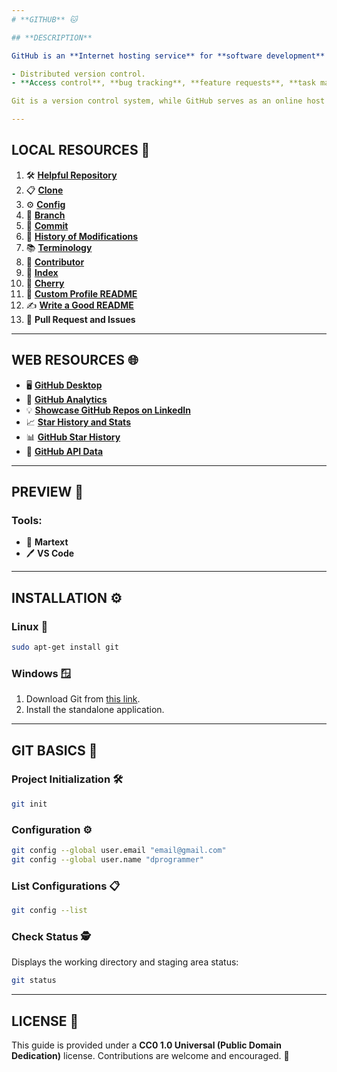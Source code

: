 ```yaml
---
# **GITHUB** 🐱

## **DESCRIPTION**

GitHub is an **Internet hosting service** for **software development** and **version control** using **Git**. It offers:

- Distributed version control.
- **Access control**, **bug tracking**, **feature requests**, **task management**, and **continuous integration** tools.

Git is a version control system, while GitHub serves as an online host for Git repositories, making collaboration and code sharing seamless.

---
```


## **LOCAL RESOURCES** 📂

1. 🛠️ [**Helpful Repository**](./repos/readme.md)
2. 📋 [**Clone**](./readme.md)
3. ⚙️ [**Config**](./config/readme.md)
4. 🌱 [**Branch**](./branch/readme.md)
5. 💾 [**Commit**](./commit/readme.md)
6. 📜 [**History of Modifications**](./History_Modify/readme.md)
7. 📚 [**Terminology**](./terminology/readme.md)
8. 👥 [**Contributor**](./contributor/readme.md)
9. 🔗 [**Index**](./index/readme.md)
10. 🍒 [**Cherry**](./cherry/readme.md)
11. 🎨 [**Custom Profile README**](./custom_profile_readme/readme.md)
12. ✍️ [**Write a Good README**](./project_readme/readme.md)
13. 🔀 **Pull Request and Issues**

---

## **WEB RESOURCES** 🌐

- 🖥️ [**GitHub Desktop**](https://desktop.github.com/)
- 🌟 [**GitHub Analytics**](https://ithub.app/profile/kpidiba)
- 💡 [**Showcase GitHub Repos on LinkedIn**](https://dev.to/monicafidalgo/how-to-showcase-your-github-repositories-on-linkedin-1non?ref=dailydev)
- 📈 [**Star History and Stats**](https://seladb.github.io/StarTrack-js)
- 📊 [**GitHub Star History**](https://star-history.com/)
- 📡 [**GitHub API Data**](https://api.github.com/)

---

## **PREVIEW** 👀

### Tools:

- 📜 **Martext**
- 🖊️ **VS Code**

---

## **INSTALLATION** ⚙️

### **Linux** 🐧

```bash
sudo apt-get install git
```

### **Windows** 🪟

1. Download Git from [this link](https://git-scm.com/download/win).
2. Install the standalone application.

---

## **GIT BASICS** 🎯

### **Project Initialization** 🛠️

```bash
git init
```

### **Configuration** ⚙️

```bash
git config --global user.email "email@gmail.com"  
git config --global user.name "dprogrammer" 
```

### **List Configurations** 📋

```bash
git config --list
```

### **Check Status** 🕵️

Displays the working directory and staging area status:

```bash
git status
```

---

## **LICENSE** 📝

This guide is provided under a **CC0 1.0 Universal (Public Domain Dedication)** license. Contributions are welcome and encouraged. 🚀
